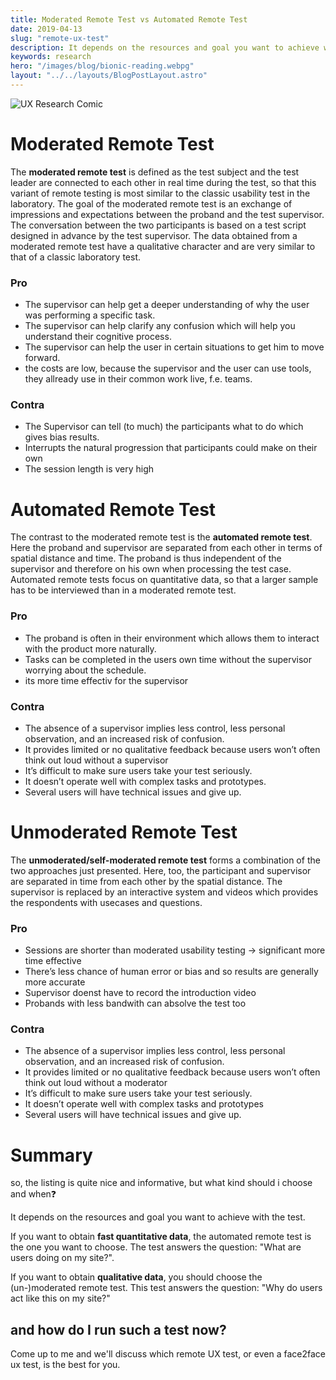 ```yaml
---
title: Moderated Remote Test vs Automated Remote Test
date: 2019-04-13
slug: "remote-ux-test"
description: It depends on the resources and goal you want to achieve with the test which one to chose.
keywords: research
hero: "/images/blog/bionic-reading.webpg"
layout: "../../layouts/BlogPostLayout.astro"
---
```


<img src="/assets/img/blog/ux-research.webp" alt="UX Research Comic"/>

# Moderated Remote Test

The **moderated remote test** is defined as the test subject and the test leader are connected to each other in real time during the test, so that this variant of remote testing is most similar to the classic usability test in the laboratory. The goal of the moderated remote test is an exchange of impressions and expectations between the proband and the test supervisor. The conversation between the two participants is based on a test script designed in advance by the test supervisor. The data obtained from a moderated remote test have a qualitative character and are very similar to that of a classic laboratory test.

### Pro

- The supervisor can help get a deeper understanding of why the user was performing a specific task.
- The supervisor can help clarify any confusion which will help you understand their cognitive process.
- The supervisor can help the user in certain situations to get him to move forward.
- the costs are low, because the supervisor and the user can use tools, they allready use in their common work live, f.e. teams.

### Contra

- The Supervisor can tell (to much) the participants what to do which gives bias results.
- Interrupts the natural progression that participants could make on their own
- The session length is very high

# Automated Remote Test

The contrast to the moderated remote test is the **automated remote test**. Here the proband and supervisor are separated from each other in terms of spatial distance and time. The proband is thus independent of the supervisor and therefore on his own when processing the test case. Automated remote tests focus on quantitative data, so that a larger sample has to be interviewed than in a moderated remote test.

### Pro

- The proband is often in their environment which allows them to interact with the product more naturally.
- Tasks can be completed in the users own time without the supervisor worrying about the schedule.
- its more time effectiv for the supervisor

### Contra

- The absence of a supervisor implies less control, less personal observation, and an increased risk of confusion.
- It provides limited or no qualitative feedback because users won’t often think out loud without a supervisor
- It’s difficult to make sure users take your test seriously.
- It doesn’t operate well with complex tasks and prototypes.
- Several users will have technical issues and give up.

# Unmoderated Remote Test

The **unmoderated/self-moderated remote test** forms a combination of the two approaches just presented. Here, too, the participant and supervisor are separated in time from each other by the spatial distance. The supervisor is replaced by an interactive system and videos which provides the respondents with usecases and questions.

### Pro

- Sessions are shorter than moderated usability testing → significant more time effective
- There’s less chance of human error or bias and so results are generally more accurate
- Supervisor doenst have to record the introduction video
- Probands with less bandwith can absolve the test too

### Contra

- The absence of a supervisor implies less control, less personal observation, and an increased risk of confusion.
- It provides limited or no qualitative feedback because users won’t often think out loud without a moderator
- It’s difficult to make sure users take your test seriously.
- It doesn’t operate well with complex tasks and prototypes
- Several users will have technical issues and give up.

# Summary

<div class="px-4 py-3 leading-normal text-primary border border-current rounded-lg" role="alert">
  <p>so, the listing is quite nice and informative, but what kind should i choose and when❓</p>
</div>

It depends on the resources and goal you want to achieve with the test.

If you want to obtain **fast quantitative data**, the automated remote test is the one you want to choose. The test answers the question: "What are users doing on my site?".

If you want to obtain **qualitative data**, you should choose the (un-)moderated remote test. This test answers the question: "Why do users act like this on my site?"

## and how do I run such a test now? 

Come up to me and we'll discuss which remote UX test, or even a face2face ux test, is the best for you.
